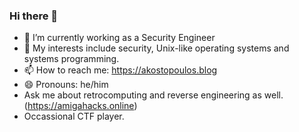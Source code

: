 ### Hi there 👋

- 🔭 I’m currently working as a Security Engineer
- 💬 My interests include security, Unix-like operating systems and systems programming.
- 📫 How to reach me: https://akostopoulos.blog
- 😄 Pronouns: he/him
- Ask me about retrocomputing and reverse engineering as well. (https://amigahacks.online)
- Occassional CTF player.
